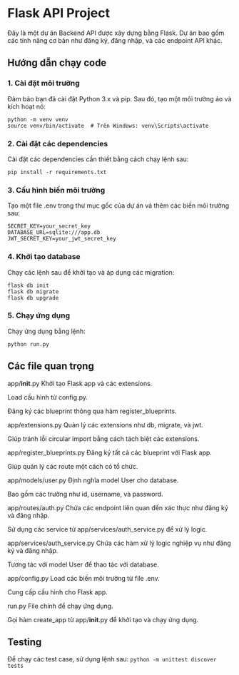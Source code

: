 # Flask API Project

Đây là một dự án Backend API được xây dựng bằng Flask. Dự án bao gồm các tính năng cơ bản như đăng ký, đăng nhập, và các endpoint API khác.

## Hướng dẫn chạy code

### 1. Cài đặt môi trường

Đảm bảo bạn đã cài đặt Python 3.x và pip. Sau đó, tạo một môi trường ảo và kích hoạt nó:

```
python -m venv venv
source venv/bin/activate  # Trên Windows: venv\Scripts\activate
```
### 2. Cài đặt các dependencies
Cài đặt các dependencies cần thiết bằng cách chạy lệnh sau:
```
pip install -r requirements.txt
```
### 3. Cấu hình biến môi trường
Tạo một file .env trong thư mục gốc của dự án và thêm các biến môi trường sau:
```
SECRET_KEY=your_secret_key
DATABASE_URL=sqlite:///app.db
JWT_SECRET_KEY=your_jwt_secret_key
```
### 4. Khởi tạo database
Chạy các lệnh sau để khởi tạo và áp dụng các migration:
```
flask db init
flask db migrate
flask db upgrade
```
### 5. Chạy ứng dụng
Chạy ứng dụng bằng lệnh:
```
python run.py
```
## Các file quan trọng
app/__init__.py
Khởi tạo Flask app và các extensions.

Load cấu hình từ config.py.

Đăng ký các blueprint thông qua hàm register_blueprints.

app/extensions.py
Quản lý các extensions như db, migrate, và jwt.

Giúp tránh lỗi circular import bằng cách tách biệt các extensions.

app/register_blueprints.py
Đăng ký tất cả các blueprint với Flask app.

Giúp quản lý các route một cách có tổ chức.

app/models/user.py
Định nghĩa model User cho database.

Bao gồm các trường như id, username, và password.

app/routes/auth.py
Chứa các endpoint liên quan đến xác thực như đăng ký và đăng nhập.

Sử dụng các service từ app/services/auth_service.py để xử lý logic.

app/services/auth_service.py
Chứa các hàm xử lý logic nghiệp vụ như đăng ký và đăng nhập.

Tương tác với model User để thao tác với database.

app/config.py
Load các biến môi trường từ file .env.

Cung cấp cấu hình cho Flask app.

run.py
File chính để chạy ứng dụng.

Gọi hàm create_app từ app/__init__.py để khởi tạo và chạy ứng dụng.
## Testing
Để chạy các test case, sử dụng lệnh sau:
```python -m unittest discover tests```